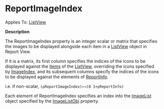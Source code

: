 




<h1 class="heading"><span class="name">ReportImageIndex</span></h1>

Applies To: [ListView](./listview.md)


**Description**


The ReportImageIndex property is an integer scalar or matrix  that specifies the images to be displayed alongside each item  in a [ListView](./listview.md) object in Report View.


If it is a matrix, its first column specifies the indices of the icons to be displayed against the [Items](items.md) of the [ListView](./listview.md), overriding the icons specified by [ImageIndex](imageindex.md), and its subsequent columns specify the indices of the icons to be displayed against the elements of [ReportInfo](reportinfo.md).


i.e. if non-scalar, `(⍴ReportImageIndex)←→(0 1+⍴ReportInfo)`


Each  element of ReportImageIndex specifies an index into the [ImageList](./imagelist.md) object specified by the [ImageListObj](imagelistobj.md) property.



